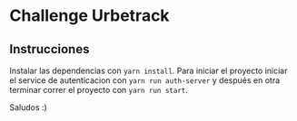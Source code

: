 # Challenge Urbetrack

## Instrucciones

Instalar las dependencias con `yarn install`.
Para iniciar el proyecto iniciar el service de autenticacion con `yarn run auth-server` y después en otra terminar correr el proyecto con `yarn run start`.

Saludos :)